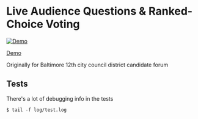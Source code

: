 # Live Audience Questions & Ranked-Choice Voting

[![Demo](https://img.youtube.com/vi/CfnVlg9uNrQ/0.jpg)](https://www.youtube.com/watch?v=CfnVlg9uNrQ)

[Demo](https://www.youtube.com/watch?v=CfnVlg9uNrQ)

Originally for Baltimore 12th city council district candidate forum

## Tests

There's a lot of debugging info in the tests
```
$ tail -f log/test.log
```
